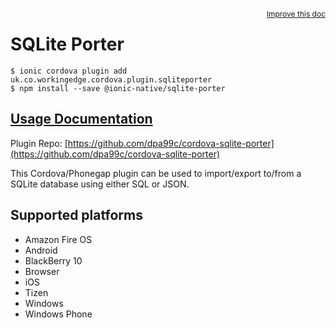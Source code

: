 <a style="float:right;font-size:12px;" href="http://github.com/ionic-team/ionic-native/edit/master/src/@ionic-native/plugins/sqlite-porter/index.ts#L1">
  Improve this doc
</a>

# SQLite Porter

```
$ ionic cordova plugin add uk.co.workingedge.cordova.plugin.sqliteporter
$ npm install --save @ionic-native/sqlite-porter
```

## [Usage Documentation](https://ionicframework.com/docs/native/sqlite-porter/)

Plugin Repo: [https://github.com/dpa99c/cordova-sqlite-porter](https://github.com/dpa99c/cordova-sqlite-porter)

This Cordova/Phonegap plugin can be used to import/export to/from a SQLite database using either SQL or JSON.

## Supported platforms
- Amazon Fire OS
- Android
- BlackBerry 10
- Browser
- iOS
- Tizen
- Windows
- Windows Phone




